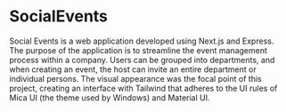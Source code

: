 # SocialEvents
Social Events is a web application developed using Next.js and Express. The purpose of the application is to
streamline the event management process within a company. Users can be grouped into departments, and when
creating an event, the host can invite an entire department or individual persons. The visual appearance was the
focal point of this project, creating an interface with Tailwind that adheres to the UI rules of Mica UI (the theme
used by Windows) and Material UI.
